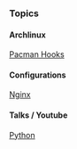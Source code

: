 ### Topics

#### Archlinux
[Pacman Hooks](/Archlinux#pacman-hooks)


#### Configurations

[Nginx](/nginx)


#### Talks / Youtube

[Python](Talks/#python)

